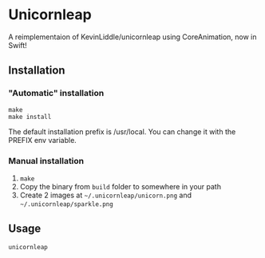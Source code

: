 # Unicornleap

A reimplementaion of KevinLiddle/unicornleap using CoreAnimation, now in Swift!

## Installation

### "Automatic" installation

```
make
make install
```

The default installation prefix is /usr/local. You can change it with
the PREFIX env variable.

### Manual installation

1. `make`
2.  Copy the binary from `build` folder to somewhere in your path
3.  Create 2 images at `~/.unicornleap/unicorn.png` and `~/.unicornleap/sparkle.png`


## Usage

```
unicornleap
```
